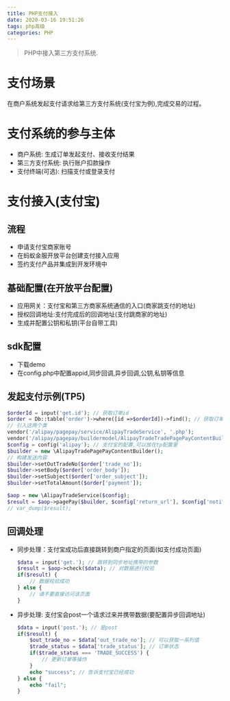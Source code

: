 ```yaml
---
title: PHP支付接入
date: 2020-03-16 19:51:26
tags: php高级
categories: PHP
---
```

>PHP中接入第三方支付系统.

<!--more-->
# 支付场景
在商户系统发起支付请求给第三方支付系统(支付宝为例),完成交易的过程。

# 支付系统的参与主体
- 商户系统: 生成订单发起支付、接收支付结果
- 第三方支付系统: 执行账户扣款操作
- 支付终端(可选): 扫描支付或登录支付

# 支付接入(支付宝)
## 流程
- 申请支付宝商家账号
- 在蚂蚁金服开放平台创建支付接入应用
- 签约支付产品并集成到开发环境中

## 基础配置(在开放平台配置)
- 应用网关：支付宝和第三方商家系统通信的入口(商家跳支付的地址)
- 授权回调地址:支付完成后的回调地址(支付跳商家的地址)
- 生成并配置公钥和私钥(平台自带工具)

## sdk配置
- 下载demo
- 在config.php中配置appid,同步回调,异步回调,公钥,私钥等信息

## 发起支付示例(TP5)
```php
$orderId = input('get.id'); // 获取订单id
$order = Db::table('order')->where([id =>$orderId])->find(); // 获取订单信息
// 引入这两个类
vendor('/alipay/pagepay/service/AlipayTradeService', '.php');
vendor('/alipay/pagepay/buildermodel/AlipayTradeTradePagePayContentBuilder', '.php');
$config = config('alipay'); // 支付宝的配置,可以放在tp配置里
$builder = new \AlipayTradePagePayContentBuilder();
// 构建发送内容
$builder->setOutTradeNo($order['trade_no']);
$builder->setBody($order['order_body']);
$builder->setSubject($order['order_subject']);
$builder->setTotalAmount($order['payment']);

$aop = new \AlipayTradeService($config);
$result = $aop->pagePay($builder, $config['return_url'], $config['notify_url']);
// var_dump($result);
```
## 回调处理
- 同步处理：支付宝成功后直接跳转到商户指定的页面(如支付成功页面)
  ```php
  $data = input('get.'); // 跳转到同步地址携带的参数
  $result = $aop->check($data); // 对数据进行校验
  if($result) {
      // 数据校验成功
  } else {
      // 请不要直接访问该页面
  }
  ```
- 异步处理: 支付宝会post一个请求过来并携带数据(要配置异步回调地址)
  ```php
  $data = input('post.'); // 是post
  if($result) {
      $out_trade_no = $data['out_trade_no']; // 可以获取一系列值
      $trade_status = $data['trade_status']; // 订单状态
      if($trade_status === 'TRADE_SUCCESS') {
          // 更新订单等操作
      }
      echo "success"; // 告诉支付宝已经成功
  } else {
      echo "fail";
  }
  ```